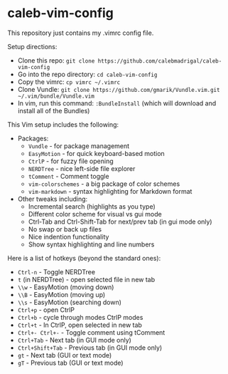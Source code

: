 caleb-vim-config
================

This repository just contains my .vimrc config file.

Setup directions:
* Clone this repo: `git clone https://github.com/calebmadrigal/caleb-vim-config`
* Go into the repo directory: `cd caleb-vim-config`
* Copy the vimrc: `cp vimrc ~/.vimrc`
* Clone Vundle: `git clone https://github.com/gmarik/Vundle.vim.git ~/.vim/bundle/Vundle.vim`
* In vim, run this command: `:BundleInstall` (which will download and install all of the Bundles)

This Vim setup includes the following:
* Packages:
    * `Vundle` - for package management
    * `EasyMotion` - for quick keyboard-based motion
    * `CtrlP` - for fuzzy file opening
    * `NERDTree` - nice left-side file explorer
    * `tComment` - Comment toggle
    * `vim-colorschemes` - a big package of color schemes
    * `vim-markdown` - syntax highlighting for Markdown format
* Other tweaks including:
    - Incremental search (highlights as you type)
    - Different color scheme for visual vs gui mode
    - Ctrl-Tab and Ctrl-Shift-Tab for next/prev tab (in gui mode only)
    - No swap or back up files
    - Nice indention functionality
    - Show syntax highlighting and line numbers

Here is a list of hotkeys (beyond the standard ones):
* `Ctrl-n` - Toggle NERDTree
* `t` (in NERDTree) - open selected file in new tab
* `\\w` - EasyMotion (moving down)
* `\\B` - EasyMotion (moving up)
* `\\s` - EasyMotion (searching down)
* `Ctrl+p` - open CtrlP
* `Ctrl+b` - cycle through modes CtrlP modes
* `Ctrl+t` - In CtrlP, open selected in new tab
* `Ctrl+- Ctrl+-` - Toggle comment using tComment
* `Ctrl+Tab` - Next tab (in GUI mode only)
* `Ctrl+Shift+Tab` - Previous tab (in GUI mode only)
* `gt` - Next tab (GUI or text mode)
* `gT` - Previous tab (GUI or text mode)

